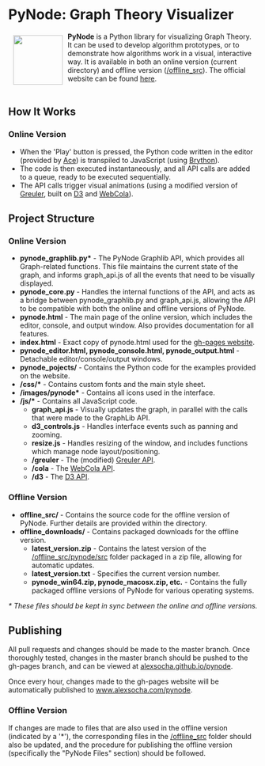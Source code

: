 # PyNode: Graph Theory Visualizer
<a href="https://alexsocha.github.io/pynode"><img src="http://www.alexsocha.com/images/logo.png" align="left" hspace="10" vspace="6" width="100px" height="100px"></a>
**PyNode** is a Python library for visualizing Graph Theory. It can be used to develop algorithm prototypes, or to demonstrate how algorithms work in a visual, interactive way. It is available in both an online version (current directory) and offline version (<a href="https://github.com/alexsocha/pynode/tree/master/offline_src">/offline_src</a>). The official website can be found <a href="https://alexsocha.github.io/pynode">here</a>.
<br><br>

## How It Works
### Online Version
* When the 'Play' button is pressed, the Python code written in the editor (provided by <a href="https://ace.c9.io/#nav=about">Ace</a>) is transpiled to JavaScript (using <a href="https://github.com/mauriciopoppe/greuler">Brython</a>).
* The code is then executed instantaneously, and all API calls are added to a queue, ready to be executed sequentially.
* The API calls trigger visual animations (using a modified version of <a href="https://github.com/maurizzzio/greuler">Greuler</a>, built on <a href="https://github.com/d3/d3">D3</a> and <a href="https://github.com/tgdwyer/WebCola">WebCola</a>).

## Project Structure
### Online Version
* **pynode_graphlib.py\*** - The PyNode Graphlib API, which provides all Graph-related functions. This file maintains the current state of the graph, and informs graph_api.js of all the events that need to be visually displayed.
* **pynode_core.py** - Handles the internal functions of the API, and acts as a bridge between pynode_graphlib.py and graph_api.js, allowing the API to be compatible with both the online and offline versions of PyNode.
* **pynode.html** - The main page of the online version, which includes the editor, console, and output window. Also provides documentation for all features.
* **index.html** - Exact copy of pynode.html used for the <a href="https://alexsocha.github.io/pynode/">gh-pages website</a>.
* **pynode_editor.html, pynode_console.html, pynode_output.html** - Detachable editor/console/output windows.
* **pynode_pojects/** - Contains the Python code for the examples provided on the website.
* **/css/\*** - Contains custom fonts and the main style sheet.
* **/images/pynode\*** - Contains all icons used in the interface.
* **/js/\*** - Contains all JavaScript code.
    * **graph_api.js** - Visually updates the graph, in parallel with the calls that were made to the GraphLib API.
    * **d3_controls.js** - Handles interface events such as panning and zooming.
    * **resize.js** - Handles resizing of the window, and includes functions which manage node layout/positioning.
    * **/greuler** - The (modified) <a href="https://github.com/maurizzzio/greuler">Greuler API</a>.
    * **/cola** - The <a href="https://github.com/tgdwyer/WebCola">WebCola API</a>.
    * **/d3** - The <a href="https://github.com/d3/d3">D3 API</a>.
### Offline Version
* **offline_src/** - Contains the source code for the offline version of PyNode. Further details are provided within the directory.
* **offline_downloads/** - Contains packaged downloads for the offline version.
    * **latest_version.zip** - Contains the latest version of the <a href="https://github.com/alexsocha/pynode/tree/master/offline_src/pynode/src">/offline_src/pynode/src</a> folder packaged in a zip file, allowing for automatic updates.
    * **latest_version.txt** - Specifies the current version number.
    * **pynode_win64.zip, pynode_macosx.zip, etc.** - Contains the fully packaged offline versions of PyNode for various operating systems.

_\* These files should be kept in sync between the online and offline versions._

## Publishing
All pull requests and changes should be made to the master branch. Once thoroughly tested, changes in the master branch should be pushed to the gh-pages branch, and can be viewed at <a href="https://alexsocha.github.io/pynode/">alexsocha.github.io/pynode</a>.

Once every hour, changes made to the gh-pages website will be automatically published to <a href="https://alexsocha.github.io/pynode">www.alexsocha.com/pynode</a>.

### Offline Version
If changes are made to files that are also used in the offline version (indicated by a '\*'), the corresponding files in the <a href="https://github.com/alexsocha/pynode/tree/master/offline_src">/offline_src</a> folder should also be updated, and the procedure for publishing the offline version (specifically the "PyNode Files" section) should be followed.
